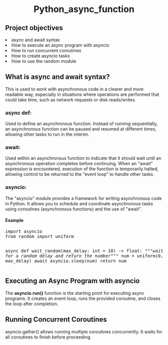 <h1 align = "center">Python_async_function</h1>

<h2>Project objectives</h2>

<li>async and await syntax</li>
<li>How to execute an async program with asyncio</li>
<li>How to run concurrent coroutines</li>
<li>How to create asyncio tasks</li>
<li>How to use the random module</li>

<h2>What is async and await syntax?</h2>

<p>This is used to work with asynchronous code in a clearer and more readable way, especially in situations where operations are performed that could take time, such as network requests or disk reads/writes.</p>

<h3>async def:</h3>
<p>Used to define an asynchronous function. Instead of running sequentially, an asynchronous function can be paused and resumed at different times, allowing other tasks to run in the interim.</p>

<h3>await:</h3>
<p>Used within an asynchronous function to indicate that it should wait until an asynchronous operation completes before continuing. When an "await" expression is encountered, execution of the function is temporarily halted, allowing control to be returned to the "event loop" to handle other tasks.</p>

<h3>asyncio:</h3>
<p>The "asyncio" module provides a framework for writing asynchronous code in Python. It allows you to schedule and coordinate asynchronous tasks using coroutines (asynchronous functions) and the use of "await".</p>

<h4>Example</h4>
<pre>
import asyncio
from random import uniform

async def wait_random(max_delay: int = 10) -> float:
    <i>"""waits for a random delay and return the number"""</i>
    num = uniform(0, max_delay)
    await asyncio.sleep(num)
    return num
</pre>

<h2>Executing an Async Program with asyncio</h2>

<p>The <b>asyncio.run()</b> function is the starting point for executing async programs. It creates an event loop, runs the provided coroutine, and closes the loop after completion.</p>

<h2>Running Concurrent Coroutines</h2>

<p>asyncio.gather() allows running multiple coroutines concurrently. It waits for all coroutines to finish before proceeding.</p>

<pre>
  
</pre>





















